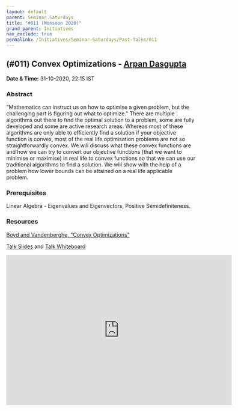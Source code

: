 ```yaml
---
layout: default
parent: Seminar Saturdays
title: "#011 (Monsoon 2020)"
grand_parent: Initiatives
nav_exclude: true
permalink: /Initiatives/Seminar-Saturdays/Past-Talks/011
---
```


(#011) **Convex Optimizations** - [Arpan Dasgupta](https://arpan-dasgupta.github.io/)
-------------------

**Date & Time:** 31-10-2020, 22:15 IST

### Abstract
"Mathematics can instruct us on how to optimise a given problem, but the challenging part is figuring out what to optimize." There are multiple algorithms out there to find the optimal solution to a problem, some are fully developed and some are active research areas. Whereas most of these algorithms are only able to efficiently find a solution if your objective function is convex, most of the real life optimisation problems are not so straightforwardly convex. We will discuss what these convex functions are and how we can try to convert our objective functions (that we want to minimise or maximise) in real life to convex functions so that we can use our traditional algorithms to find a solution. We will show with the help of a problem how lower bounds can be attained on a real life applicable problem.

### Prerequisites 
Linear Algebra - Eigenvalues and Eigenvectors, Positive Semidefiniteness.

### Resources
[Boyd and Vandenberghe, "Convex Optimizations"](https://web.stanford.edu/~boyd/cvxbook/bv_cvxbook.pdf)

[Talk Slides](slides_011.pdf) and [Talk Whiteboard](slides_011_whiteboard.pdf)

<iframe width="600" height="400" src="https://www.youtube.com/embed/uPhUkHvpVAs" frameborder="0" allow="accelerometer; autoplay; clipboard-write; encrypted-media; gyroscope; picture-in-picture" allowfullscreen></iframe>
